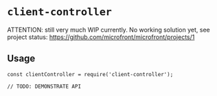 # `client-controller`

ATTENTION: still very much WIP currently. No working solution yet, see project status:
https://github.com/microfront/microfront/projects/1

## Usage

```
const clientController = require('client-controller');

// TODO: DEMONSTRATE API
```
